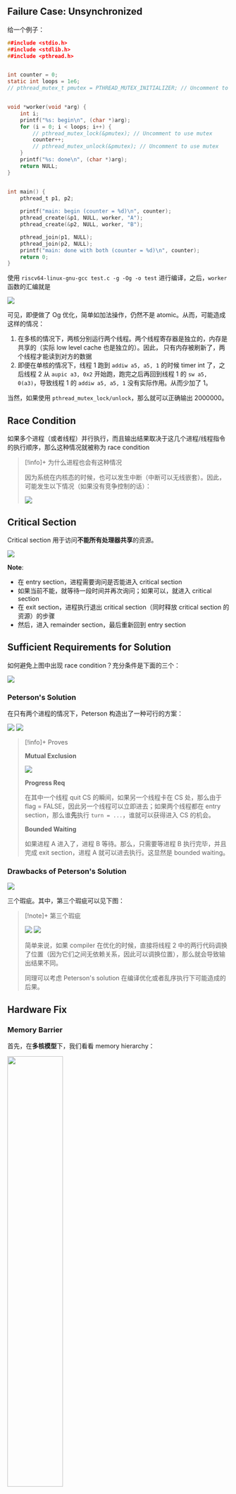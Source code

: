 ## Failure Case: Unsynchronized 

给一个例子：

```c
##include <stdio.h>
##include <stdlib.h>
##include <pthread.h>


int counter = 0;
static int loops = 1e6;
// pthread_mutex_t pmutex = PTHREAD_MUTEX_INITIALIZER; // Uncomment to use mutex


void *worker(void *arg) {
    int i;
    printf("%s: begin\n", (char *)arg);
    for (i = 0; i < loops; i++) {
        // pthread_mutex_lock(&pmutex); // Uncomment to use mutex
        counter++;
        // pthread_mutex_unlock(&pmutex); // Uncomment to use mutex
    }
    printf("%s: done\n", (char *)arg);
    return NULL;
}


int main() {
    pthread_t p1, p2;
  
    printf("main: begin (counter = %d)\n", counter);
    pthread_create(&p1, NULL, worker, "A");
    pthread_create(&p2, NULL, worker, "B");

    pthread_join(p1, NULL);
    pthread_join(p2, NULL);
    printf("main: done with both (counter = %d)\n", counter);
    return 0; 
}
```

使用 `riscv64-linux-gnu-gcc test.c -g -Og -o test` 进行编译，之后，`worker` 函数的汇编就是

<img src="https://gitlab.com/mtdickens1998/mtd-images/-/raw/main/pictures/2024/11/8_3_42_17_202411080342605.png"/>

可见，即便做了 Og 优化，简单如加法操作，仍然不是 atomic。从而，可能造成这样的情况：

1. 在多核的情况下，两核分别运行两个线程。两个线程寄存器是独立的，内存是共享的（实际 low level cache 也是独立的）。因此， 只有内存被刷新了，两个线程才能读到对方的数据
2. 即便在单核的情况下，线程 1 跑到 `addiw a5, a5, 1` 的时候 timer int 了，之后线程 2 从 `aupic a3, 0x2` 开始跑，跑完之后再回到线程 1 的 `sw a5, 0(a3)`，导致线程 1 的 `addiw a5, a5, 1` 没有实际作用。从而少加了 1。

当然，如果使用 `pthread_mutex_lock/unlock`，那么就可以正确输出 2000000。



## Race Condition

如果多个进程（或者线程）并行执行，而且输出结果取决于这几个进程/线程指令的执行顺序，那么这种情况就被称为 race condition

> [!info]+ 为什么进程也会有这种情况
> 
> 因为系统在内核态的时候，也可以发生中断（中断可以无线嵌套）。因此，可能发生以下情况（如果没有竞争控制的话）：
> 
> <img src="https://gitlab.com/mtdickens1998/mtd-images/-/raw/main/pictures/2024/11/8_5_17_47_20241108051746.png"/>

## Critical Section

Critical section 用于访问**不能所有处理器共享**的资源。

<img src="https://gitlab.com/mtdickens1998/mtd-images/-/raw/main/pictures/2024/11/8_5_18_16_20241108051815.png"/>

**Note**:

- 在 entry section，进程需要询问是否能进入 critical section
- 如果当前不能，就等待一段时间并再次询问；如果可以，就进入 critical section
- 在 exit section，进程执行退出 critical section（同时释放 critical section 的资源）的步骤
- 然后，进入 remainder section，最后重新回到 entry section

## Sufficient Requirements for Solution

如何避免上图中出现 race condition？充分条件是下面的三个：

<img src="https://gitlab.com/mtdickens1998/mtd-images/-/raw/main/pictures/2024/11/8_5_21_15_20241108052115.png"/>

### Peterson's Solution

在只有两个进程的情况下，Peterson 构造出了一种可行的方案：

<img src="https://gitlab.com/mtdickens1998/mtd-images/-/raw/main/pictures/2024/11/8_5_27_31_20241108052731.png"/>

<img src="https://gitlab.com/mtdickens1998/mtd-images/-/raw/main/pictures/2024/11/8_5_28_2_20241108052801.png"/>

> [!info]+ Proves
> 
> **Mutual Exclusion**
> 
> <img src="https://gitlab.com/mtdickens1998/mtd-images/-/raw/main/pictures/2024/11/8_5_39_29_20241108053929.png"/>
> 
> **Progress Req**
> 
> 在其中一个线程 quit CS 的瞬间，如果另一个线程卡在 CS 处，那么由于 flag = FALSE，因此另一个线程可以立即进去；如果两个线程都在 entry section，那么谁**先**执行 `turn = ...`，谁就可以获得进入 CS 的机会。
> 
> **Bounded Waiting**
> 
> 如果进程 A 进入了，进程 B 等待。那么，只需要等进程 B 执行完毕，并且完成 exit section，进程 A 就可以进去执行。这显然是 bounded waiting。

### Drawbacks of Peterson's Solution

<img src="https://gitlab.com/mtdickens1998/mtd-images/-/raw/main/pictures/2024/11/8_5_47_52_20241108054752.png"/>

三个瑕疵。其中，第三个瑕疵可以见下图：

> [!note]+ 第三个瑕疵
> 
> <img src="https://gitlab.com/mtdickens1998/mtd-images/-/raw/main/pictures/2024/11/8_5_50_26_20241108055025.png"/>
>
> <img src="https://gitlab.com/mtdickens1998/mtd-images/-/raw/main/pictures/2024/11/8_5_50_9_20241108055009.png"/>
> 
> 简单来说，如果 compiler 在优化的时候，直接将线程 2 中的两行代码调换了位置（因为它们之间无依赖关系，因此可以调换位置），那么就会导致输出结果不同。
> 
> 同理可以考虑 Peterson's solution 在编译优化或者乱序执行下可能造成的后果。


## Hardware Fix

### Memory Barrier

首先，在**多核模型**下，我们看看 memory hierarchy：

<img src="https://gitlab.com/mtdickens1998/mtd-images/-/raw/main/pictures/2024/11/8_6_1_48_20241108060148.png" width="50%"/>

- 也就是说，执行 `ld/sd` 这类命令的时候，改变未必能够迅速反映给所有的 cores。

具体 memory barriers 的定义，详见下图：

<img src="https://gitlab.com/mtdickens1998/mtd-images/-/raw/main/pictures/2024/11/8_6_0_11_20241108060011.png"/>

因此，我们只需要在第三个瑕疵中，加入 `memory_barrier` 即可：

```c
int flag = 0;
x = 0;

void * thread1(void * args) {
	while(!flag);
	memory_barrier(); // So that the change of x can be propagated (from L3 or memory) to thread1
	print(x);
}

void * thread2(void * args) {
	x = 100;
	/*
	* First, the order of `x = 100` and `flag = 1` will not be reversed
	* Second, propagate x to shared L3 cache or main memory. So that thread1 may read it.
	*/
	memory_barrier();
	flag = 1;
}
```

### Atomic `test-and-set`

`test-and-set` 功能上等价于下面这个函数：

```cpp
bool test_set (bool *target)
{
	bool rv = *target;
	*target = true;
	return rv;
}
```

只不过在硬件上实现是 atomic。

<img src="https://gitlab.com/mtdickens1998/mtd-images/-/raw/main/pictures/2024/11/8_6_24_53_20241108062453.png"/>

如上，这样简单的 protocol，是否满足三个 reqs 呢？

- **Mutual exclusion**: 如果任何进程希望从 entry section 进入 CS，那么必须在某一刻：
	- `lock` 是 false。
	- 并且下一刻，该进程执行 `test_set`，得到返回值 false（从而跳出 `while`），并且将其变成 true。
	而只有在 CS 中的进程可能将 lock 变成 false。因此，一个进程进入 CS 之后、退出 CS 之前，不可能有第二个进程进入 CS
- **Progress**: 如果进程退出了 CS，那么 lock 就变回 false。如果此时有进程在 entry，那么就可以抢这个 lock。抢到就是胜利。
- **Bounded-waiting**: 但是，一个进程是可能**抢不到**的。只要抢不到，就要一直等；如果一直等，那么就不是 bounded-waiting。
	- 因此，这个简单的 protocol ***不能***实现同步。我们还需要改进

> [!info]+ 改进
> 
> 如图，在退出阶段，退出者会尝试自己之后的每一个进程
> - 如果存在一个等待的，那么就通过设置 `waiting[j] = false` 来把所有权给它
> 	- 可以理解为：我不把 lock 仍在地上，而是交给了 j，因此 lock 一直都是 true
> - 如果没有任何在等待资源的进程，就设置 `lock = false`
> 	- 可以理解为：我把 lock 扔在地上，先到先得
> 
> <img src="https://gitlab.com/mtdickens1998/mtd-images/-/raw/main/pictures/2024/11/8_22_45_28_20241108224527.png"/>

### Atomic `compare-and-swap`

`compare-and-swap` 功能上等价于下面这个函数：

```cpp
int compare_and_swap (int *value, int expected, int new_value)
{
	int temp = *value;
	if (*value == expected)
		*value = new_value;
	return temp;
}
```

只不过在硬件上实现是 atomic。

因此，我们只需要将前面的程序改成：

```cpp
while (true) {
	while (compare_and_swap(&lock, 0, 1) != 0)
		; // do nothing
	/* critical section */

	lock = 0;
	/* remainder section */
}
```

即可实现除了 bounded-waiting 以外的其它两个功能。

### Example: arm64

ARM64 并没有 `compare-and-swap` 这个指令，我们用到的是 `ldxr/stxr` 指令对。我们可以使用这对指令，实现一样的功能。

> [!info]+ ldxr/stxr
> 
> [LDXR](https://developer.arm.com/documentation/ddi0602/latest/Base-Instructions/LDXR--Load-exclusive-register-) 是内存独占加载指令，它从内存中以独占方式加载内存地址的信到通用寄存器里。
>
> 以下是 `LDXR` 指令的原型，它把 `Xn` 或者 `SP` 地址的值原子地加载到 `Xt` 寄存器里。
>
> 	ldxr xt, [xn | sp]
> 
>[STXR](https://developer.arm.com/documentation/ddi0602/latest/Base-Instructions/STXR--Store-exclusive-register-) 是内存独占存储指令，它以独占的方式把新的数据存储到内存中。
>
> 	stxr ws, xt, [xn | sp]
>
>以下是 `STXR` 指令的原型，它把 `Xt` 寄存器的值原子地存储到 `Xn` 或者 `SP` 地址里，执行的结果反馈到 `Ws` 寄存器中。
>
>- 若 `Ws` 寄存器的值为 0，说明 `LDXR` 和 `STXR` 指令都执行完了。
>- 如果结果不是 0，说明 `LDXR` 和 `STXR` 指令都已经发生错误，此时需要跳转到 `LDXR` 指令处，重新做原子加载以及原子存储操作。
> 
> <img src="https://gitlab.com/mtdickens1998/mtd-images/-/raw/main/pictures/2024/11/8_23_9_21_20241108230920.png"/>

因此，我们可以通过这样的指令，来原子式地 lock。

**注意**：线程 A 设置的 `ldxr`，线程 B 不能够解锁。

## Abstractions

### `atomic` library

我们可以使用（库中）实现好的 atomic variable，来当作原子变量（i.e. 锁）。比如 C++ 的 `std::atomic` 类型。
### Mutex

Basically，互斥锁就是下面这个东西。

<img src="https://gitlab.com/mtdickens1998/mtd-images/-/raw/main/pictures/2024/11/8_23_47_46_20241108234746.png"/>

**问题 1**：在线程多、核少的情况下，如果 critical section 很长，那么执行的时候，难免会进行上下文切换。此时，如果只有一个线程在执行 critical section，那么说明其它所有线程都在 busy waiting。假设只有一个核以及 N 个线程，那么 CPU 利用率就是可怜的 $\frac 1 N$。

**Sol 1**：加入 **waiting queue**，让等待的进程去 sleep。直到执行 critical section 的进程 quit 的时候，才去“叫醒”这些等待的进程。

<img src="https://gitlab.com/mtdickens1998/mtd-images/-/raw/main/pictures/2024/11/8_23_51_0_20241108235100.png"/>

### Semaphore（信号量）

<img src="https://gitlab.com/mtdickens1998/mtd-images/-/raw/main/pictures/2024/11/8_23_52_46_20241108235246.png"/>

信号量模型就是一个变量（`S`）+两个动作（`wait/signal`）。假设 S 初始的时候等于 N，那么意思就是：我们一共只有 N 份资源，你们不能用超过这 N 份。

在 critical section 模型中，同一时间最多只能有一个线程执行目标代码。因此，N = 1，S 本质上就是 boolean 类型，semaphore 退化为 mutex。

> [!info]+ semaphore with blocking
> 
> <img src="https://gitlab.com/mtdickens1998/mtd-images/-/raw/main/pictures/2024/11/9_3_2_57_20241109030256.png"/>

同时，我们需要让 semaphore 的 `wait` 以及 `signal` 也是原子操作（i.e. `wait` 和 `signal` 内部本身就是 critical section）。对此，我们还需要用更轻量的 mutex w/o blocking 来进行保护。
### Blocking Or Not?

对于 CS 较短的情况，我们可以 non-blocking，避免过多进行调度；对于较长的情况，就是 blocking，避免资源浪费。

### Semaphore in Practice

<img src="https://gitlab.com/mtdickens1998/mtd-images/-/raw/main/pictures/2024/11/9_3_48_58_20241109034857.png"/>

如上图：`m->guard` 就是小锁（用于保护 `m->flag` 以及相关 critical section，都很短），而 `m->flag` 是大锁（用于保护其它的 critical section）。

下图就是锁的流程。
> [!info]+
> 1. T0 首先抢到了 guard
> 2. T0 在抢到 guard 之后，也顺便抢走了 flag，然后交还 guard
> 3. T1 抢到了 guard，但是 flag 已经被抢走，因此就只能进入 sleep；同时 T0 执行漫长的 critical section
> 4. T0 执行完毕之后，抢到了 guard
> 5. 然后，因为等待队列里有其他线程，因此执行 `unpack`，将 flag “交给” 那个线程，之后交还 guard
> 6. 然后，T1 执行漫长的 critical section
> 7. T1 执行完毕之后，抢到了 guard
> 8. 然后，因为等待队列里**没**有其他线程，因此交还 `flag`——谁想要，谁就去抢吧。当然，之后还要交还 guard
> 9. ……
>    
> <img src="https://gitlab.com/mtdickens1998/mtd-images/-/raw/main/pictures/2024/11/9_3_50_51_20241109035051.png"/>

### 死锁和饥饿

<img src="https://gitlab.com/mtdickens1998/mtd-images/-/raw/main/pictures/2024/11/9_3_50_38_20241109035037.png"/>

如上图：如果只有两个 processes，它们都要用到 S 和 Q 资源。然后，P0 抢到了 S，P1 抢到了 Q。此时，两者都“抓牢”自己的资源，谁都不肯放手，因此就永远拿不到另一方的资源。这就是死锁的经典例子。

死锁会造成 starvation，但是 starvation 不一定是死锁造成的。还可能是一直抢不到资源造成的。

#### Priority Inversion

<img src="https://gitlab.com/mtdickens1998/mtd-images/-/raw/main/pictures/2024/11/9_6_54_59_20241109065459.png"/>

如图：

1. 低优先级执行，并且拿到了资源锁
2. 中优先级准备执行，于是打断了低优先级
3. 紧接着，高优先级准备执行，于是打断了中优先级
4. 但是，高优先级需要资源锁，因此只能 block
5. 中优先级继续执行，直到执行完毕
6. 然后，低优先级继续执行，直到执行完毕并释放资源锁
7. 最后，高优先级才能够获得资源锁，并且执行

从而，本次的执行中，是“中>低>高”——优先级倒置了。

### Implementation in Linux

在 Linux 中，

- atomic integers
- spinlocks
- semaphores
- reader-writer locks

都在内核中实现了。

至于用户态的，POSIX 标准要求实现，因此 C 中有专门的库去实现。

### Conditional Variable

有三个基本操作：

<img src="https://gitlab.com/mtdickens1998/mtd-images/-/raw/main/pictures/2024/11/9_7_34_11_20241109073411.png"/>

示例程序：

<img src="https://gitlab.com/mtdickens1998/mtd-images/-/raw/main/pictures/2024/11/9_7_34_27_20241109073426.png"/>

和 semaphore 相比，condition variables 可以 broadcast——在 condition is fulfilled 的情况下，将所有的线程叫醒。

## Three Problems in Synchronization

- Bounded-Buffer Problem
- Readers-Writers Problem
- Dining Philosopher Problem

### Bounded-Buffer Problem

**问题描述**：有两个进程，一个是 producer、一个是 consumer，它们 share a buffer of size **N**。Producer 不断 add data into buffer，而 consumer 不断 remove data from buffer。我们需要让：

- Producer stop adding data into the buffer if it is full
- Consumer stop removing data into the buffer if it is empty

**解决方法**：

设置三个 semaphore：

- `mutex`: 初始值为 1
	- 读写权
- `full-slots`: 初始值为 0
	- 能够读的权利
- `empty-slots`: 初始值为 N
	- 能够写的权利

对于 producer:

```c
do {
	// Produce an item
	wait(empty_slots);
	wait(mutex);

	// Add item to buffer

	signal(mutex);
	signal(full_slots);
} while (TRUE);
```

对于 consumer:

```c
do {
	wait(full_slots);
	wait(mutex);

	// Remove item from buffer

	signal(mutex);
	signal(empty_slots);

	// Consume the item
} while (TRUE);
```

### Readers-Writers Problem

**问题描述**：

- A data set is shared among a number of concurrent processes
	- readers: only read the data set; they do not perform any updates
	- writers: can both read and write
- The readers-writers problem:
	- allow multiple readers to read at the same time (shared access)
	- only one single writer can access the shared data (exclusive access)

**解决方法**：

设置三个 semaphore：

- semaphore `mutex`
	- 用于保证整个 entry 的原子性
- semaphore `write`
	- 写的权利
		- 如果在 writer 的手上，那么就是这个 writer 独享的
		- 如果在 reader 的手上，只有第一个 reader 会抢夺它。剩下的 reader 就不需要了（i.e. reader 只要保证 `write` 不在 writer 的手上即可）
- **integer** `readcount`
	- 用于记录 active reader 的数量

对于 writer:

```c
do {
	wait(write);

	// write something

	signal(write);
} while (TRUE);
```

对于 reader:

```c
do {
	wait(mutex);
	readcount++;
	if (readcount == 1)
		wait(write);
	signal(mutex);

	// read something

	wait(mutex)
	readcount--;
	if (readcount <= 0)
		signal(write);
	signal(mutex);
} while (TRUE);
```

- 如上面的代码：只有**第一个** reader 需要尝试抢夺以及释放 `write`。只要抢到了（i.e. 保证 `write` 不在 writer 手上），就可以读了。

#### Variations: Read/Writer Priority

<img src="https://gitlab.com/mtdickens1998/mtd-images/-/raw/main/pictures/2024/11/9_19_56_45_20241109195645.png"/>

**对比**：

- 对于 reader first 而言，只要 reader 抢到了，那么直到所有 reader 都结束了，才会释放 `write`。
- 对于 writer first 而言，如果 writer 希望进行 write，之前正在 read 的 reader 可以继续，但是新的 reader 就会被阻塞

我们之前的 implementation 显然是 reader first。如果希望 writer first 的话，其实也很好办：可以加上一个 `reader_allow_get_write_lock`（不过这其实就是一个 atomic variable。同时，如果这个变量变成 1 了，那么所有的 reader 都要 wake up）

### Dining Philosopher Problem

并没有现实中直接对应的应用，只是这个问题比较难，可以用来测试 primitive 的设计是否恰当。

**问题描述**：若干个哲学家围着桌子坐。他们主要在思考，偶尔在吃饭，从来不互相交谈。他们每两人之间，摆着一根筷子。必须要两根筷子才能吃饭；只能拿左右两边的筷子。如何不造成 starvation 以及 deadlock？

**Simple but totally failed approach**: 简单用 mutex 来锁住每一根筷子。

显然，如果所有哲学家同时拿起了筷子，那么直接 gg。

**Somehow feasible but stilled flawed approach**:

1. 先（试图）拿左边的筷子
2. 再拿右边的筷子
3. 吃饭
4. 先放右边的筷子
5. 再放左边的筷子

假如所有哲学家同时拿起左边的筷子，那么右边的筷子永远不可能空出来，因此死锁发生。

**Dijkstra's approach**: 

1. 先（试图）拿 A 边的筷子
2. 再拿 B 边的筷子
3. 吃饭
4. 先放 B 边的筷子
5. 再放 A 边的筷子

其中：我们按顺序给哲学家进行编号，如果该哲学家是奇数，那么 A = 左、B = 右；如果该哲学家是偶数，那么 A = 右、B = 左。

> [!example]+ Example
> 
> 如果 1 号哲学家已经拿起了左手边的筷子，那么就在等待右手边。此时，
> 1. 如果 2 号哲学家拿起了左手边的筷子（i.e. 和 1 竞争），那么说明 2 已经拿起了右手边的，因此 2 可以吃饭
> 2. 如果 2 号哲学家没有拿起了左手边的筷子（i.e. 没有和 1 竞争），那么 1 就可以拿起，从而 1 可以吃饭
> 
> 因此，在***1 号哲学家已经拿起了左手边的筷子***的情况下，不会发生死锁。其它情况可以类似推理。

## Deadlocks

比如下面这个程序

```c
##include <pthread.h> #include <stdio.h>

pthread_mutex_t first_mutex; pthread_mutex_t second_mutex;

##include <pthread.h> #include <stdio.h>

pthread_mutex_t first_mutex; pthread_mutex_t second_mutex; pthread_mutex_t add_lock;

int k = 0;

void *do_work_one(void *param) { printf("Thread 1\n"); do { pthread_mutex_lock(&first_mutex); pthread_mutex_lock(&second_mutex);

     int current_k = k;  
 ​  
     pthread_mutex_unlock(&second_mutex);  
     pthread_mutex_unlock(&first_mutex);  
 ​  
     printf("%d ", current_k);  
 ​  
     pthread_mutex_lock(&add_lock);  
     ++k;  
     pthread_mutex_unlock(&add_lock);  
 } while (1);

}

void *do_work_two(void *param) { printf("Thread 2\n"); do { pthread_mutex_lock(&second_mutex); pthread_mutex_lock(&first_mutex);

     int current_k = -k;  
 ​  
     pthread_mutex_unlock(&first_mutex);  
     pthread_mutex_unlock(&second_mutex);  
 ​  
     printf("%d ", current_k);  
 ​  
     pthread_mutex_lock(&add_lock);  
     ++k;  
     pthread_mutex_unlock(&add_lock);  
 } while (1);

}

int main() { pthread_mutex_init(&first_mutex, NULL); pthread_mutex_init(&second_mutex, NULL); pthread_mutex_init(&add_lock, NULL);

 pthread_t thread1, thread2;  
 ​  
 pthread_create(&thread1, NULL, do_work_one, NULL);  
 pthread_create(&thread2, NULL, do_work_two, NULL);  
 ​  
 pthread_join(thread1, NULL);  
 pthread_join(thread2, NULL);  
 ​  
 return 0;

}
```

这样的程序，往往的运行结果是：

<img src="https://gitlab.com/mtdickens1998/mtd-images/-/raw/main/pictures/2024/11/10_5_24_11_20241110052410.png"/>

甚至是：

<img src="https://gitlab.com/mtdickens1998/mtd-images/-/raw/main/pictures/2024/11/10_5_24_40_20241110052439.png"/>

一眨眼功夫就会出现 deadlock。因此，deadlock 是必须要预防的问题；如果无法预防，那么也要在出现 deadlock 之后进行解决。

### System Model

对于资源以及对其的 request 和 allocation，我们可以使用 resource allocation graph 来表示：

> [!info]+ Resource Allocation Graph
> 
> <img src="https://gitlab.com/mtdickens1998/mtd-images/-/raw/main/pictures/2024/11/10_5_31_20_20241110053119.png"/>

> [!example]+ Example 1
> 如图：只要 P3 用完了资源然后释放 R3，P2 就能拿到 R3 并且开始执行，P2 执行完毕之后释放 R1、R2，然后 P1 就能拿到 R1 并且开始执行。
> 
> 因此，执行顺序是 P3, P2, P1。不存在死锁。
> 
> <img src="https://gitlab.com/mtdickens1998/mtd-images/-/raw/main/pictures/2024/11/10_5_28_46_20241110052846.png"/>

> [!example]+ Example 2
> 
> 如图，所有进程之间的依赖形成了一个环，因此有死锁。
> 
> <img src="https://gitlab.com/mtdickens1998/mtd-images/-/raw/main/pictures/2024/11/10_5_38_27_20241110053826.png"/>

> [!example]+ Example 2
> 
> 如图，即便部分进程之间的依赖形成了环，也不一定有死锁。
> 
> <img src="https://gitlab.com/mtdickens1998/mtd-images/-/raw/main/pictures/2024/11/10_5_39_44_20241110053944.png"/>

### Four Conditions of Deadlock

<img src="https://gitlab.com/mtdickens1998/mtd-images/-/raw/main/pictures/2024/11/10_5_41_1_20241110054101.png"/>

只有四个条件均达成，才**有可能**导致死锁。

### Deadlock Prevention

只要打破四个条件其中之一，就不会发生死锁。

1. **Mutual Exclusion**: 对于共享资源，这不是问题；对于独享资源，这没法解决 : (
2. **Hold and Wait**: 我们要求所有的进程必须**一次性获取所有资源**。
	- 但是，对于一些需要获取很多资源的进程而言，这是不太现实的——会造成严重的 starvation
3. **No Preemption**: 如果一个进程请求一个不可用的资源
	- 释放所有当前持有的资源
		- 也就是说：a resource can be released by the process holding it **before** it has completed its task
	- 被抢占的资源将被添加到它等待的资源列表中
		- 相当于说：一个进程在收集其所有资源的过程中，如果中途某个资源收集失败了，那么已经收集的资源，将被其它进程所抢占
	- 只有当它能获得所有等待的资源时，进程才会重新启动
4. **Circular Wait (因为这个实现非常简单，所以被操作系统采用)**
	- 在所有资源类型上造一个 totol ordering
	- 要求每个进程按 total ordering 请求资源
	- 许多操作系统采用这种策略来处理某些锁

> [!info]+ Circular Wait 的小问题
> 
> 现实生活中，我们其实不是很容易构造一个合理的 total ordering。比如说，如果把“从 A 账户中取钱存到 B 账户”这一操作当成原子操作，那么到底 `lock_A` > `lock_B`，还是相反呢？这两者是难以比较的。
> 
> <img src="https://gitlab.com/mtdickens1998/mtd-images/-/raw/main/pictures/2024/11/10_6_5_32_20241110060532.png"/>

### Deadlock Avoidance

除了通过打破规则的方法，使得死锁**不可能出现**以外，我们还可以实时检测是否会出现死锁。最著名的算法，就是 banker's algorithm。

（下面截取自 Wikipedia）

#### 背景

在银行中，客户申请贷款的数量是有限的，每个客户在第一次申请贷款时要声明完成该项目所需的最大资金量，在满足所有贷款要求时，客户应及时归还。银行家在客户申请的贷款数量不超过自己拥有的最大值时，都应尽量满足客户的需要。在这样的描述中，银行家就好比操作系统，资金就是资源，客户就相当于要申请资源的进程。

#### 进程

```
      Allocation　　　Max　　　Available
 　　 ＡＢＣＤ　　  ＡＢＣＤ　　ＡＢＣＤ
 P1   ００１４　　  ０６５６　　１５２０　
 P2　 １４３２　　  １９４２　
 P3　 １３５４　  　１３５６
 P4 　１０００　　  １７５０
```

我们会看到一个资源分配表，要判断是否为安全状态，首先先找出它的Need，Need即Max（最多需要多少资源）减去Allocation（原本已经分配出去的资源），计算结果如下：

```
   NEED
 ＡＢＣＤ
 ０６４２　
 ０５１０
 ０００２
 ０７５０
```

然后加一个全都为false的字段

```
 FINISH
 false
 false
 false
 false
```

接下来找出need比available小的（千万不能把它当成4位数 他是4个不同的数）

```
   NEED　　  Available
 ＡＢＣＤ　　ＡＢＣＤ
 ０６４２　　１５２０
 ０５１０<-
 ０００２
 ０７５０
```

P2的需求小于能用的，所以配置给他再回收

```
  NEED　　   Available
 ＡＢＣＤ　　ＡＢＣＤ
 ０６４２　　１５２０
 ００００　＋１４３２
 ０００２－－－－－－－
 ０７５０　　２９５２
```

此时P2 FINISH的false要改成true（己完成）

```
 FINISH
 false
 true
 false
 false
```

接下来继续往下找，发现P3的需求为0002，小于能用的2952，所以资源配置给他再回收

```
 　NEED　　    Available
 ＡＢＣＤ　　Ａ　Ｂ　Ｃ　Ｄ
 ０６４２　　２　９　５　２
 ００００　＋１　３　５　４
 ００００－－－－－－－－－－
 ０７５０　　３　12　10　6
```


依此类推，做完P4→P1，当全部的FINISH都变成true时，就是安全状态。

> [!question] Do we actually use it IRL?
> 
> IRL, Linux 等操作系统中，其实并不使用这样的算法。最主要原因是因为 MAX 是难以预先估计的。

### Deadlock Detection

> [!note]+ 
> 
> 这里假设
> 
> 1. 不同资源之间是 non-identical 的，互相不可代替
> 2. 一个程序如果使用某资源的话，那么只使用一份资源
> 3. 每个资源的份数，就是该资源图中结点的**出边数量（出度）**

<img src="https://gitlab.com/mtdickens1998/mtd-images/-/raw/main/pictures/2024/11/10_7_0_54_20241110070054.png"/>

我们可以把第一张图（i.e. system model 中的经典图）转换成第二张图。然后，**存在死锁，当且仅当第二张图有环**。

### Deadlock Recovery

<img src="https://gitlab.com/mtdickens1998/mtd-images/-/raw/main/pictures/2024/11/10_7_27_36_20241110072736.png"/>

- 可以将环上 processes 抢占的资源全部释放
- 可以逐一将抢占的资源进行释放，直到 deadlock 不存在为止
	- 具体按照什么顺序？可以参考上图

<img src="https://gitlab.com/mtdickens1998/mtd-images/-/raw/main/pictures/2024/11/10_7_49_59_20241110074958.png"/>


